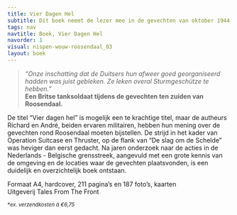 ```yaml
---
title: Vier Dagen Hel
subtitle: Dit boek neemt de lezer mee in de gevechten van oktober 1944 in de driehoek Roosendaal - Essen - Wouw.
tags: nav
navtitle: Boek, Vier Dagen Hel
navorder: 1
visual: nispen-wouw-roosendaal_03
layout: boek
---
```


>*“Onze inschatting dat de Duitsers hun afweer goed georganiseerd hadden was juist gebleken. Ze leken overal Sturmgeschütze te hebben.”*  
**Een Britse tanksoldaat tijdens de gevechten ten zuiden van Roosendaal.**

De titel “Vier dagen hel” is mogelijk een te krachtige titel, maar de autheurs Richard en André, beiden ervaren militairen, hebben hun mening over de gevechten rond Roosendaal moeten bijstellen. De strijd in het kader van Operation Suitcase en Thruster, op de flank van “De slag om de Schelde” was heviger dan eerst gedacht. Na jaren onderzoek naar de acties in de Nederlands - Belgische grensstreek, aangevuld met een grote kennis van de omgeving en de locaties waar de gevechten plaatsvonden, is een duidelijk en overzichtelijk boek ontstaan.

Formaat A4, hardcover, 211 pagina’s en 187 foto’s, kaarten  
Uitgeverij Tales From The Front

<sup>**ex. verzendkosten à €6,75*</sup>
